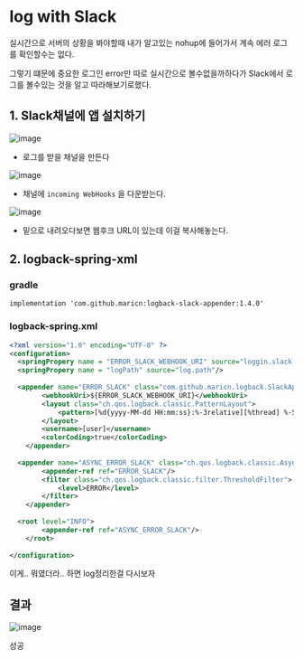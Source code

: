 # log with Slack

실시간으로 서버의 상황을 봐야할때 내가 알고있는 nohup에 들어가서 계속 에러 로그를 확인할수는 없다.

그렇기 떄문에 중요한 로그인 error만 따로 실시간으로 볼수없을까하다가 Slack에서 로그를 볼수있는 것을 알고 따라해보기로했다.

## 1. Slack채널에 앱 설치하기

![image](https://user-images.githubusercontent.com/57162257/139818362-65c31bac-9e9d-4081-ab52-ce51d066340f.png)

- 로그를 받을 채널을 만든다

![image](https://user-images.githubusercontent.com/57162257/139818680-081034fc-7a2f-4a35-8b61-1db0d0713616.png)

- 채널에 `incoming WebHooks` 을 다운받는다.

![image](https://user-images.githubusercontent.com/57162257/139818927-d2b8765e-1769-450e-9698-6590159431a6.png)

- 밑으로 내려오다보면 웹후크 URL이 있는데 이걸 복사해놓는다.



## 2. logback-spring-xml

### gradle

```
implementation 'com.github.maricn:logback-slack-appender:1.4.0'
```

### logback-spring.xml

```xml
<?xml version="1.0" encoding="UTF-8" ?>
<configuration>
  <springPropery name = "ERROR_SLACK_WEBHOOK_URI" source="loggin.slack.error.webhook-uri"/>
  <springPropery name = "logPath" source="log.path"/>
  
  <appender name="ERROR_SLACK" class="com.github.maricn.logback.SlackAppender">
        <webhookUri>${ERROR_SLACK_WEBHOOK_URI}</webhookUri>
        <layout class="ch.qos.logback.classic.PatternLayout">
            <pattern>[%d{yyyy-MM-dd HH:mm:ss}:%-3relative][%thread] %-5level %logger{36} - %msg%n</pattern>
        </layout>
        <username>[user]</username>
        <colorCoding>true</colorCoding>
    </appender>
  
  <appender name="ASYNC_ERROR_SLACK" class="ch.qos.logback.classic.AsyncAppender">
        <appender-ref ref="ERROR_SLACK"/>
        <filter class="ch.qos.logback.classic.filter.ThresholdFilter">
            <level>ERROR</level>
        </filter>
    </appender>
  
  <root level="INFO">
        <appender-ref ref="ASYNC_ERROR_SLACK"/>
    </root>
  
</configuration>
```

이게.. 뭐였더라.. 하면 log정리한걸 다시보자



## 결과

![image](https://user-images.githubusercontent.com/57162257/139820698-5b0235c9-ebaf-46e4-bc6b-32e8649c0be2.png)

성공
